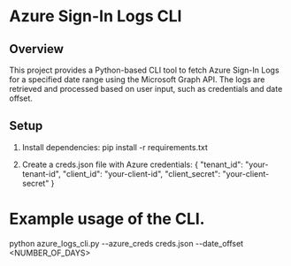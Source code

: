 # Azure Sign-In Logs CLI

## Overview
This project provides a Python-based CLI tool to fetch Azure Sign-In Logs for a specified date range using the Microsoft Graph API. The logs are retrieved and processed based on user input, such as credentials and date offset.

## Setup
1. Install dependencies:
pip install -r requirements.txt

2. Create a creds.json file with Azure credentials:
{
    "tenant_id": "your-tenant-id",
    "client_id": "your-client-id",
    "client_secret": "your-client-secret"
}

# Example usage of the CLI.
python azure_logs_cli.py --azure_creds creds.json --date_offset <NUMBER_OF_DAYS>